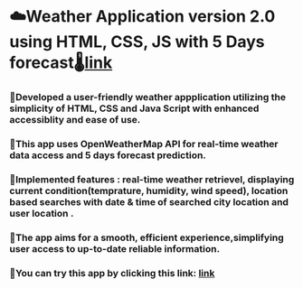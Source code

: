 # ☁️Weather Application version 2.0 using HTML, CSS, JS with 5 Days forecast🌡️[link](https://nitikeshyewale.github.io/WeatherApplicationUsingJS-V2/)


### 🎯Developed a user-friendly weather appplication utilizing the simplicity of HTML, CSS and Java Script with enhanced accessiblity and ease of use.
### 🎯This app uses OpenWeatherMap API for real-time weather data access and 5 days forecast prediction.
### 🎯Implemented features : real-time weather retrievel, displaying current condition(temprature, humidity, wind speed), location based searches with date & time of searched city location and user location .
### 🎯The app aims for a smooth, efficient experience,simplifying user access to up-to-date reliable information.
### 🔗You can try this app by clicking this link: [link](https://nitikeshyewale.github.io/WeatherApplicationUsingJS-V2/)
